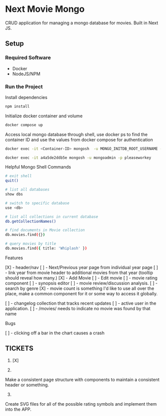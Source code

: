 # Next Movie Mongo

CRUD application for managing a mongo database for movies. Built in
Next JS.

## Setup

### Required Software

- Docker
- NodeJS/NPM

### Run the Project

Install dependencies

```bash
npm install
```

Initialize docker container and volume

```bash
docker compose up
```

Access local mongo database through shell, use docker ps to find the container
ID and use the values from docker compose for authentication

```bash
docker exec -it <Container-ID> mongosh  -u MONGO_INITDB_ROOT_USERNAME -p MONGO_INITDB_ROOT_PASSWORD
```

```bash
docker exec -it a4a5de2ddb5e mongosh -u mongoadmin -p pleaseworkey
```

Helpful Mongo Shell Commands

```bash
# exit shell
quit()
```

```bash
# list all databases
show dbs
```

```bash
# switch to specific database
use <db>
```

```bash
# list all collections in current database
db.getCollectionNames()
```

```bash
# find documents in Movie collection
db.movies.find({})
```

```bash
# query movies by title
db.movies.find({ title: 'Whiplash' })
```

Features

[X] - header/nav
[ ] - Next/Previous year page from individual year page
[ ] - link year from movie header to additional movies from
that year (tooltip should reveal how many.)
[X] - Add Movie
[ ] - Edit movie
[ ] - movie rating component
[ ] - synopsis editor
[ ] - movie review/discussion analysis.
[ ] - search by genre
[X] - movie count is something I'd like to use all over the place, make
a common component for it or some way to access it globally.

[ ] - changelog collection that tracks recent updates
[ ] - active user in the application.
[ ] - /movies/<no match> needs to indicate no movie was found by that name

Bugs

[ ] - clicking off a bar in the chart causes a crash

## TICKETS

1. [X]

2.

Make a consistent page structure with components to maintain
a consistent header or something.

3.

Create SVG files for all of the possible rating symbols and implement them into the APP.

